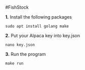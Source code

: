 #FishStock

**1.** Install the following packages
```
sudo apt install golang make
```
**2.** Put your Alpaca key into key.json
```
nano key.json
```
**3.** Run the program
```
make run
```

